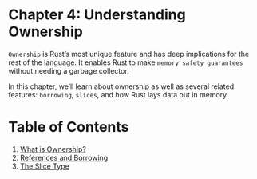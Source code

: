 # Chapter 4: Understanding Ownership

``Ownership`` is Rust’s most unique feature and has deep implications for the rest of the language. It enables Rust to make ``memory safety guarantees`` without needing a garbage collector.

In this chapter, we’ll learn about ownership as well as several related features: ``borrowing``, ``slices``, and how Rust lays data out in memory.

# Table of Contents

1. [What is Ownership?](./01_what_is_ownership/readme.md)
2. [References and Borrowing](./02_references_and_borrowing/readme.md)
3. [The Slice Type](./03_slices/readme.md)
